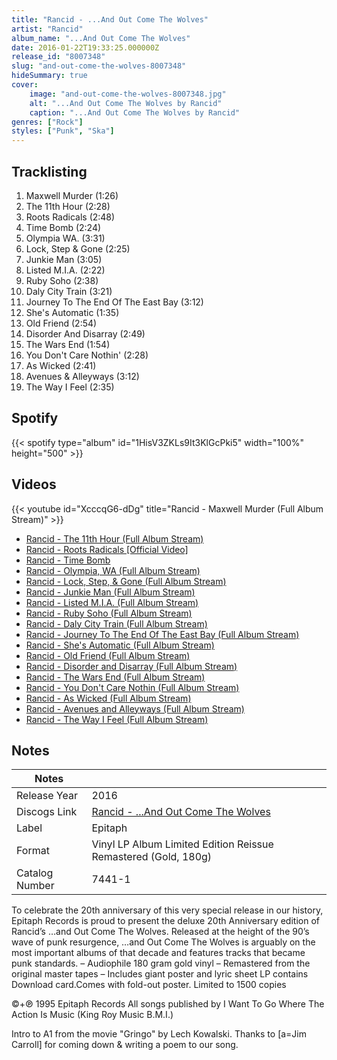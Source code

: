 ```yaml
---
title: "Rancid - ...And Out Come The Wolves"
artist: "Rancid"
album_name: "...And Out Come The Wolves"
date: 2016-01-22T19:33:25.000000Z
release_id: "8007348"
slug: "and-out-come-the-wolves-8007348"
hideSummary: true
cover:
    image: "and-out-come-the-wolves-8007348.jpg"
    alt: "...And Out Come The Wolves by Rancid"
    caption: "...And Out Come The Wolves by Rancid"
genres: ["Rock"]
styles: ["Punk", "Ska"]
---
```


## Tracklisting
1. Maxwell Murder (1:26)
2. The 11th Hour (2:28)
3. Roots Radicals (2:48)
4. Time Bomb (2:24)
5. Olympia WA. (3:31)
6. Lock, Step & Gone (2:25)
7. Junkie Man (3:05)
8. Listed M.I.A. (2:22)
9. Ruby Soho (2:38)
10. Daly City Train (3:21)
11. Journey To The End Of The East Bay (3:12)
12. She's Automatic (1:35)
13. Old Friend (2:54)
14. Disorder And Disarray (2:49)
15. The Wars End (1:54)
16. You Don't Care Nothin' (2:28)
17. As Wicked (2:41)
18. Avenues & Alleyways (3:12)
19. The Way I Feel (2:35)


## Spotify
{{< spotify type="album" id="1HisV3ZKLs9It3KlGcPki5" width="100%" height="500" >}}



## Videos
{{< youtube id="XcccqG6-dDg" title="Rancid - Maxwell Murder (Full Album Stream)" >}}
- [Rancid - The 11th Hour (Full Album Stream)](https://www.youtube.com/watch?v=Ly5-hv5-iTU)
- [Rancid - Roots Radicals [Official Video]](https://www.youtube.com/watch?v=wpzkGQhftMw)
- [Rancid - Time Bomb](https://www.youtube.com/watch?v=DhKHAopx7D0)
- [Rancid - Olympia, WA (Full Album Stream)](https://www.youtube.com/watch?v=j5HZ5Bd6DUY)
- [Rancid - Lock, Step, & Gone (Full Album Stream)](https://www.youtube.com/watch?v=O-vzicKAUTY)
- [Rancid - Junkie Man (Full Album Stream)](https://www.youtube.com/watch?v=gXXT2KvhwZs)
- [Rancid - Listed M.I.A. (Full Album Stream)](https://www.youtube.com/watch?v=Azlr8By0lFw)
- [Rancid - Ruby Soho (Full Album Stream)](https://www.youtube.com/watch?v=58JtsAkRfNs)
- [Rancid - Daly City Train (Full Album Stream)](https://www.youtube.com/watch?v=C6VRRaK-Srw)
- [Rancid - Journey To The End Of The East Bay (Full Album Stream)](https://www.youtube.com/watch?v=0DrLoalgK3g)
- [Rancid - She's Automatic (Full Album Stream)](https://www.youtube.com/watch?v=J3hAkO5aD08)
- [Rancid - Old Friend (Full Album Stream)](https://www.youtube.com/watch?v=PV1NwV7DrAc)
- [Rancid - Disorder and Disarray (Full Album Stream)](https://www.youtube.com/watch?v=h6JRureYAAE)
- [Rancid - The Wars End (Full Album Stream)](https://www.youtube.com/watch?v=OAtiHyzweFA)
- [Rancid - You Don't Care Nothin (Full Album Stream)](https://www.youtube.com/watch?v=bDzzicN1mLU)
- [Rancid - As Wicked (Full Album Stream)](https://www.youtube.com/watch?v=g6lFcG7IAt8)
- [Rancid - Avenues and Alleyways (Full Album Stream)](https://www.youtube.com/watch?v=kInWnJ9et1s)
- [Rancid - The Way I Feel (Full Album Stream)](https://www.youtube.com/watch?v=X7sILDfQXdk)

## Notes
| Notes          |             |
| ---------------| ----------- |
| Release Year   | 2016 |
| Discogs Link   | [Rancid - ...And Out Come The Wolves](https://www.discogs.com/release/8007348-Rancid-And-Out-Come-The-Wolves) |
| Label          | Epitaph |
| Format         | Vinyl LP Album Limited Edition Reissue Remastered (Gold, 180g) |
| Catalog Number | 7441-1 |

To celebrate the 20th anniversary of this very special release in our history, Epitaph Records is proud to present the deluxe 20th Anniversary edition of Rancid’s …and Out Come The Wolves.
Released at the height of the 90’s wave of punk resurgence, …and Out Come The Wolves is arguably on the most important albums of that decade and features tracks that became punk standards.
– Audiophile 180 gram gold vinyl – Remastered from the original master tapes – Includes giant poster and lyric sheet
LP contains Download card.Comes with fold-out poster.
Limited to 1500 copies

©+℗ 1995 Epitaph Records
All songs published by I Want To Go Where The Action Is Music (King Roy Music B.M.I.)

Intro to A1 from the movie "Gringo" by Lech Kowalski.
Thanks to [a=Jim Carroll] for coming down & writing a poem to our song.
